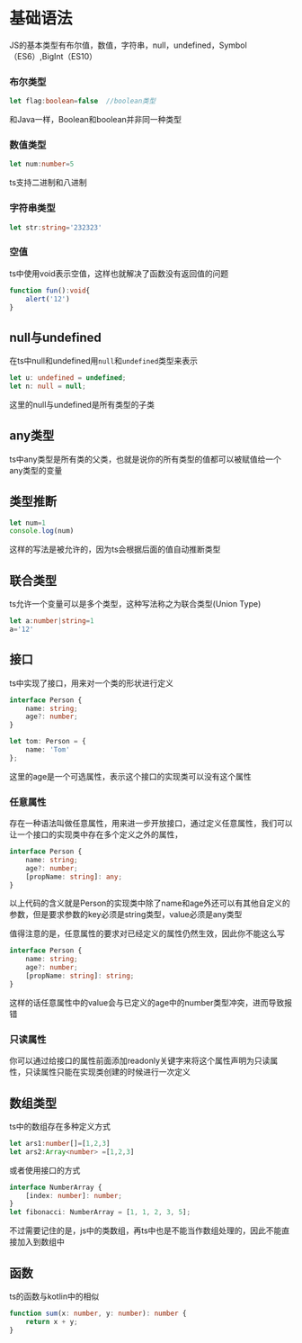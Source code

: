 # 基础语法

JS的基本类型有布尔值，数值，字符串，null，undefined，Symbol（ES6）,BigInt（ES10）

### 布尔类型

```ts
let flag:boolean=false  //boolean类型
```

和Java一样，Boolean和boolean并非同一种类型

### 数值类型

```ts
let num:number=5
```

ts支持二进制和八进制

### 字符串类型

```ts
let str:string='232323'
```

### 空值

ts中使用void表示空值，这样也就解决了函数没有返回值的问题

```ts
function fun():void{
	alert('12')
}
```

## null与undefined

在ts中null和undefined用`null`和`undefined`类型来表示

```ts
let u: undefined = undefined;
let n: null = null;
```

这里的null与undefined是所有类型的子类

## any类型

ts中any类型是所有类的父类，也就是说你的所有类型的值都可以被赋值给一个any类型的变量

## 类型推断

```ts
let num=1  
console.log(num)
```

这样的写法是被允许的，因为ts会根据后面的值自动推断类型

## 联合类型

ts允许一个变量可以是多个类型，这种写法称之为联合类型(Union Type)

```ts
let a:number|string=1
a='12'
```

## 接口

ts中实现了接口，用来对一个类的形状进行定义

```ts
interface Person {
    name: string;
    age?: number;
}

let tom: Person = {
    name: 'Tom'
};
```

这里的age是一个可选属性，表示这个接口的实现类可以没有这个属性

### 任意属性

存在一种语法叫做任意属性，用来进一步开放接口，通过定义任意属性，我们可以让一个接口的实现类中存在多个定义之外的属性，

```ts
interface Person {
    name: string;
    age?: number;
    [propName: string]: any;
}
```

以上代码的含义就是Person的实现类中除了name和age外还可以有其他自定义的参数，但是要求参数的key必须是string类型，value必须是any类型

值得注意的是，任意属性的要求对已经定义的属性仍然生效，因此你不能这么写

```ts
interface Person {
    name: string;
    age?: number;
    [propName: string]: string;
}
```

这样的话任意属性中的value会与已定义的age中的number类型冲突，进而导致报错

### 只读属性

你可以通过给接口的属性前面添加readonly关键字来将这个属性声明为只读属性，只读属性只能在实现类创建的时候进行一次定义


## 数组类型

ts中的数组存在多种定义方式

```ts
let ars1:number[]=[1,2,3]
let ars2:Array<number> =[1,2,3]
```

或者使用接口的方式

```ts
interface NumberArray {
    [index: number]: number;
}
let fibonacci: NumberArray = [1, 1, 2, 3, 5];
```

不过需要记住的是，js中的类数组，再ts中也是不能当作数组处理的，因此不能直接加入到数组中

## 函数

ts的函数与kotlin中的相似

```ts
function sum(x: number, y: number): number {
    return x + y;
}
```

